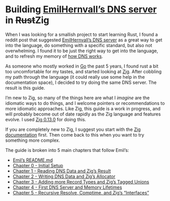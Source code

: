 # Building [EmilHernvall’s DNS server](https://github.com/EmilHernvall/dnsguide) in ~~Rust~~Zig

When I was looking for a smallish project to start learning Rust, I found a reddit post that suggested [EmilHernvall’s DNS server](https://github.com/EmilHernvall/dnsguide) as a great way to get into the language, do something with a specific standard, but also not overwhelming. I found it to be just the right way to get into the language, and to refresh my memory of [how DNS works](https://www.ietf.org/rfc/rfc1035.txt). 

As someone who mostly worked in [Go](https://go.dev) the past 5 years, I found rust a bit too uncomfortable for my tastes, and started looking at [Zig](https://ziglang.org). After cobbling my path through the language (it could really use some help in the documentation space), I decided to try doing the same DNS server. The result is this guide.

I’m new to Zig, so many of the things here are what I *imagine* are the idiomatic ways to do things, and I welcome pointers or recommendations to more idiomatic approaches. Like Zig, this guide is a work in progress, and will probably become out of date rapidly as the Zig language and features evolve. I used [Zig 0.13.0](https://ziglang.org) for doing this.

If you are completely new to Zig, I suggest you start with the [Zig documentation](https://ziglang.org/learn/) first. Then come back to this when you want to try something more complex.

The guide is broken into 5 main chapters that follow Emil’s:

* [Emil’s README.md](https://github.com/EmilHernvall/dnsguide/blob/master/README.md)
* [Chapter 0 - Initial Setup](./guide/Chapter00.md)
* [Chapter 1 - Reading DNS Data and Zig’s Result](./guide/Chapter01.md)
* [Chapter 2 - Writing DNS Data and Zig’s Allocator](./guide/Chapter02.md)
* [Chapter 3 - Adding more Record Types and Zig’s Tagged Unions](./guide/Chapter03.md)
* [Chapter 4 - First DNS Server and Memory Lifetimes](./guide/Chapter04.md)
* [Chapter 5 - Recursive Resolve, Comptime, and Zig’s “Interfaces”](./guide/Chapter05.md)

